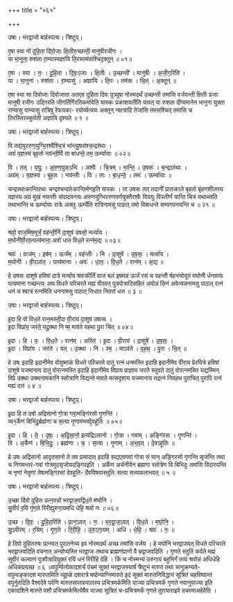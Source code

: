 +++
title = "०६५"

+++


उषाः। भरद्वाजो बार्हस्पत्यः। त्रिष्टुप्।

ए॒षा स्या नो॑ दुहि॒ता दि॑वो॒जाः क्षि॒तीरु॒च्छन्ती॒ मानु॑षीरजीगः ।  
या भा॒नुना॒ रुश॑ता रा॒म्यास्वज्ञा॑यि ति॒रस्तम॑सश्चिद॒क्तून् ॥ ०१॥

ए॒षा । स्या । नः॒ । दु॒हि॒ता । दि॒वः॒ऽजाः । क्षि॒तीः । उ॒च्छन्ती॑ । मानु॑षीः । अ॒जी॒ग॒रिति॑ ।  
या । भा॒नुना॑ । रुश॑ता । रा॒म्यासु॑ । अज्ञा॑यि । ति॒रः । तम॑सः । चि॒त् । अ॒क्तून् ॥

एषा स्या सा दिवोजाः दिवोजाता अतएव दुहिता दिवः पुत्र्युषा नोस्मदर्थं उच्छन्ती तमांसि वर्जयन्ती क्षितीः प्रजाः मानुषी रजीगः उद्गिरति जीगर्तिर्गिरतिकर्मावेति यास्कः प्रकाशयतीति यावत् या रुशता दीप्यमानेन भानुना युक्ता राम्यासु याम्यासु रात्रिषु रेफयका- रयोर्व्यत्ययः अक्तून् नक्षत्रादि तेजांसि तमसश्चित् तमांसि च तिरस्तिरस्कुर्वती अज्ञायि दृश्यते ॥ १ ॥

उषाः। भरद्वाजो बार्हस्पत्यः। त्रिष्टुप्।

वि तद्य॑युररुण॒युग्भि॒रश्वै॑श्चि॒त्रं भा॑न्त्यु॒षस॑श्च॒न्द्रर॑थाः ।  
अग्रं॑ य॒ज्ञस्य॑ बृह॒तो नय॑न्ती॒र्वि ता बा॑धन्ते॒ तम॒ ऊर्म्या॑याः ॥ ०२॥

वि । तत् । य॒युः॒ । अ॒रु॒ण॒युक्ऽभिः॑ । अश्वैः॑ । चि॒त्रम् । भा॒न्ति॒ । उ॒षसः॑ । च॒न्द्रऽर॑थाः ।  
अग्र॑म् । य॒ज्ञस्य॑ । बृ॒ह॒तः । नय॑न्तीः । वि । ताः । बा॒ध॒न्ते॒ । तमः॑ । ऊर्म्या॑याः ॥

चन्द्ररथाःकान्तिरथाः चन्द्रश्चन्दतेःकान्तिर्मणइति यास्कः । ता उषसः तत् तदानीं प्रातःकाले बृहतो बृंहणशीलस्य यज्ञस्य अग्रं मुखं नयन्तीः संपादयन्त्यः अरुणयुग्भिररुणवर्णयुक्तैरश्वैः विययुः विस्तीर्णं यान्ति चित्रं यथाभवति तथाभान्ति च ऊर्म्यायाः रात्रेः अक्तुः ऊर्म्येति रात्रिनामसु पाठात् तमो विबाधन्ते सम्यगपनयन्ति च ॥ २१ ॥

उषाः। भरद्वाजो बार्हस्पत्यः। त्रिष्टुप्।

श्रवो॒ वाज॒मिष॒मूर्जं॒ वह॑न्ती॒र्नि दा॒शुष॑ उषसो॒ मर्त्या॑य ।  
म॒घोनी॑र्वी॒रव॒त्पत्य॑माना॒ अवो॑ धात विध॒ते रत्न॑म॒द्य ॥ ०३॥

श्रवः॑ । वाज॑म् । इष॑म् । ऊर्ज॑म् । वह॑न्तीः । नि । दा॒शुषे॑ । उ॒ष॒सः॒ । मर्त्या॑य ।  
म॒घोनीः॑ । वी॒रऽव॑त् । पत्य॑मानाः । अवः॑ । धा॒त॒ । वि॒ध॒ते । रत्न॑म् । अ॒द्य ॥

हे उषसः दाशुषे हविषां दात्रे मर्त्याय श्रवःकीर्तिं वाजं बलं इषमन्नं ऊर्जं रसं च वहन्ती र्षहन्त्योयूयं मघोनी र्धनवत्यः पत्यमाना गच्छन्त्यः अघ विधते परिचरते मह्यं वीरवत् पुत्रपोत्रादिसहितं अवोन्नं सिनं अवेत्यन्ननामसु पाठात् रत्नं धनं च श्वात्रं रत्नमिति धननामसु पाठात् निधात नितरां धत्त ॥ ३ ॥

उषाः। भरद्वाजो बार्हस्पत्यः। त्रिष्टुप्।

इ॒दा हि वो॑ विध॒ते रत्न॒मस्ती॒दा वी॒राय॑ दा॒शुष॑ उषासः ।  
इ॒दा विप्रा॑य॒ जर॑ते॒ यदु॒क्था नि ष्म॒ माव॑ते वहथा पु॒रा चि॑त् ॥ ०४॥

इ॒दा । हि । वः॒ । वि॒ध॒ते । रत्न॑म् । अस्ति॑ । इ॒दा । वी॒राय॑ । दा॒शुषे॑ । उ॒ष॒सः॒ ।  
इ॒दा । विप्रा॑य । जर॑ते । यत् । उ॒क्था । नि । स्म॒ । माऽव॑ते । व॒ह॒थ॒ । पु॒रा । चि॒त् ॥

हे उषः इदाहि इदानीमेव वोयुष्माकं विधते परिचरते दातुं रत्नं धनमस्ति इदाहि इदानीमेव वीराय प्रेरयित्रे हविषां दाशुषे यजमानाय दातुं वोरत्नमस्ति इदाहि इदानीमेव विप्राय प्राज्ञाय जरते स्तुवते दातुं वोरत्नमस्ति यद्यस्मिन् विप्रे उक्था उक्थनामकानि स्तोत्राणि विद्यन्ते मावते मत्सदृशाय यजमानाय तद्रत्नं निवहथ पुराचित् पुरापि रत्नं मह्यं दत्तं ॥ ४ ॥

उषाः। भरद्वाजो बार्हस्पत्यः। त्रिष्टुप्।

इ॒दा हि त॑ उषो अद्रिसानो गो॒त्रा गवा॒मङ्गि॑रसो गृ॒णन्ति॑ ।  
व्य१॒॑र्केण॑ बिभिदु॒र्ब्रह्म॑णा च स॒त्या नृ॒णाम॑भवद्दे॒वहू॑तिः ॥ ०५॥

इ॒दा । हि । ते॒ । उ॒षः॒ । अ॒द्रि॒सा॒नो॒ इत्य॑द्रिऽसानो । गो॒त्रा । गवा॑म् । अङ्गि॑रसः । गृ॒णन्ति॑ ।  
वि । अ॒र्केण॑ । बि॒भि॒दुः॒ । ब्रह्म॑णा । च॒ । स॒त्या । नृ॒णाम् । अ॒भ॒व॒त् । दे॒वऽहू॑तिः ॥

हे उषः अद्रिसानो आदृतसानो ते तव प्रसादात् इदाहि सद्यएवगवां गोत्रा सं घान् अङ्गिरसो गृणन्ति सृजन्ति तथा च निगमन्तरं-गवां गोत्रमुदसृजोयदङ्गिरइति । अर्केण अर्चनीयेन ब्रह्मणा स्तोत्रेण वि बिभिदुः तमांसि विदारयन्ति च नृणां नेतॄणां तेषामङ्गिरसां देवहूति- र्देवविषयास्तुतिः सत्या सत्यफलाभवत् ॥ ५ ॥

उषाः। भरद्वाजो बार्हस्पत्यः। त्रिष्टुप्।

उ॒च्छा दि॑वो दुहितः प्रत्न॒वन्नो॑ भरद्वाज॒वद्वि॑ध॒ते म॑घोनि ।  
सु॒वीरं॑ र॒यिं गृ॑ण॒ते रि॑रीह्युरुगा॒यमधि॑ धेहि॒ श्रवो॑ नः ॥ ०६॥

उ॒च्छ । दि॒वः॒ । दु॒हि॒त॒रिति॑ । प्र॒त्न॒ऽवत् । नः॒ । भ॒र॒द्वा॒ज॒ऽवत् । वि॒ध॒ते । म॒घो॒नि॒ ।  
सु॒ऽवीर॑म् । र॒यिम् । गृ॒ण॒ते । रि॒री॒हि॒ । उ॒रु॒ऽगा॒यम् । अधि॑ । धे॒हि॒ । श्रवः॑ । नः॒ ॥

हे दिवो दुहितरुषः प्रत्नवत् पुरातनेभ्य इव नोस्मदर्थं अच्छ तमांसि वर्जय । हे मघोनि भरद्वाजवत् विधते परिचरते भरद्वाजवदिति वचनात् अन्योप्यस्ति भरद्वाजः तथाच ब्राह्मणंप्राणो वै भ्रद्वाजवदिति । गृणते स्तुतिं कर्वते मह्यं सुवीरं कल्याणं पुत्रपैत्रादियुक्तं रयिं धनं रिरीहि देहि । किं च नोस्मभ्यं उरुगायं बहुभिर्गं तव्यं श्रवोन्नं अधिधेहि अधिकंप्रयच्छ ॥ ६ ॥वपुर्न्वित्येकादशर्चं पंचमं सूक्तं भरद्वाजस्यार्षं त्रैष्टुभं मारुतं तथा चानुक्रम्यते-वपुन्वङ्कादश मारुतमिति व्यूह्ळे दशरात्रे षष्ठेन्याग्निमारुते इदं सूक्तं मारुतनिविद्धानं सूत्रितं चहविष्पान्तं वपुर्नुतदिति वैश्वदेवे पर्वणि मारुतसप्तकपालस्य प्रचित्रमर्कमिति याज्या प्रचित्रमर्कं गृणते नवानुयाज्या इति एकादशिने मारुते पशौ प्रचित्रमर्कमित्येषैव याज्या सूत्रितं च-प्रचित्रमर्कं गृणते तुरायाराइवे दचरमाअहेवेति ।